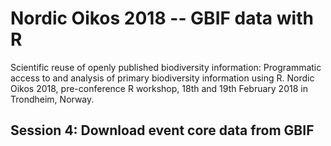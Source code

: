 # Nordic Oikos 2018 -- GBIF data with R

Scientific reuse of openly published biodiversity information: Programmatic access to and analysis of primary biodiversity information using R. Nordic Oikos 2018, pre-conference R workshop, 18th and 19th February 2018 in Trondheim, Norway.

## Session 4: Download event core data from GBIF


